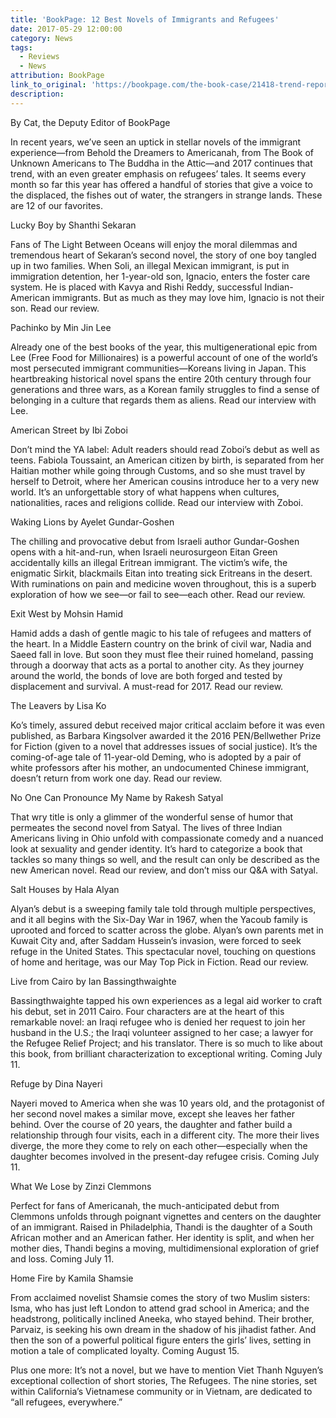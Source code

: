```yaml
---
title: 'BookPage: 12 Best Novels of Immigrants and Refugees'
date: 2017-05-29 12:00:00
category: News
tags:
  - Reviews
  - News
attribution: BookPage
link_to_original: 'https://bookpage.com/the-book-case/21418-trend-report-12-best-novels-immigrants-refugees#.WTNm_RTAeqQ'
description:
---
```



By Cat, the Deputy Editor of BookPage

In recent years, we’ve seen an uptick in stellar novels of the immigrant experience—from Behold the Dreamers to Americanah, from The Book of Unknown Americans to The Buddha in the Attic—and 2017 continues that trend, with an even greater emphasis on refugees’ tales. It seems every month so far this year has offered a handful of stories that give a voice to the displaced, the fishes out of water, the strangers in strange lands. These are 12 of our favorites.

Lucky Boy by Shanthi Sekaran

Fans of The Light Between Oceans will enjoy the moral dilemmas and tremendous heart of Sekaran’s second novel, the story of one boy tangled up in two families. When Soli, an illegal Mexican immigrant, is put in immigration detention, her 1-year-old son, Ignacio, enters the foster care system. He is placed with Kavya and Rishi Reddy, successful Indian-American immigrants. But as much as they may love him, Ignacio is not their son. Read our review.

Pachinko by Min Jin Lee

Already one of the best books of the year, this multigenerational epic from Lee (Free Food for Millionaires) is a powerful account of one of the world’s most persecuted immigrant communities—Koreans living in Japan. This heartbreaking historical novel spans the entire 20th century through four generations and three wars, as a Korean family struggles to find a sense of belonging in a culture that regards them as aliens. Read our interview with Lee.

American Street by Ibi Zoboi

Don’t mind the YA label: Adult readers should read Zoboi’s debut as well as teens. Fabiola Toussaint, an American citizen by birth, is separated from her Haitian mother while going through Customs, and so she must travel by herself to Detroit, where her American cousins introduce her to a very new world. It’s an unforgettable story of what happens when cultures, nationalities, races and religions collide. Read our interview with Zoboi.

Waking Lions by Ayelet Gundar-Goshen

The chilling and provocative debut from Israeli author Gundar-Goshen opens with a hit-and-run, when Israeli neurosurgeon Eitan Green accidentally kills an illegal Eritrean immigrant. The victim’s wife, the enigmatic Sirkit, blackmails Eitan into treating sick Eritreans in the desert. With ruminations on pain and medicine woven throughout, this is a superb exploration of how we see—or fail to see—each other. Read our review.

Exit West by Mohsin Hamid

Hamid adds a dash of gentle magic to his tale of refugees and matters of the heart. In a Middle Eastern country on the brink of civil war, Nadia and Saeed fall in love. But soon they must flee their ruined homeland, passing through a doorway that acts as a portal to another city. As they journey around the world, the bonds of love are both forged and tested by displacement and survival. A must-read for 2017. Read our review.

The Leavers by Lisa Ko

Ko’s timely, assured debut received major critical acclaim before it was even published, as Barbara Kingsolver awarded it the 2016 PEN/Bellwether Prize for Fiction (given to a novel that addresses issues of social justice). It’s the coming-of-age tale of 11-year-old Deming, who is adopted by a pair of white professors after his mother, an undocumented Chinese immigrant, doesn’t return from work one day. Read our review.

No One Can Pronounce My Name by Rakesh Satyal

That wry title is only a glimmer of the wonderful sense of humor that permeates the second novel from Satyal. The lives of three Indian Americans living in Ohio unfold with compassionate comedy and a nuanced look at sexuality and gender identity. It’s hard to categorize a book that tackles so many things so well, and the result can only be described as the new American novel. Read our review, and don’t miss our Q&A with Satyal.

Salt Houses by Hala Alyan

Alyan’s debut is a sweeping family tale told through multiple perspectives, and it all begins with the Six-Day War in 1967, when the Yacoub family is uprooted and forced to scatter across the globe. Alyan’s own parents met in Kuwait City and, after Saddam Hussein’s invasion, were forced to seek refuge in the United States. This spectacular novel, touching on questions of home and heritage, was our May Top Pick in Fiction. Read our review.

Live from Cairo by Ian Bassingthwaighte

Bassingthwaighte tapped his own experiences as a legal aid worker to craft his debut, set in 2011 Cairo. Four characters are at the heart of this remarkable novel: an Iraqi refugee who is denied her request to join her husband in the U.S.; the Iraqi volunteer assigned to her case; a lawyer for the Refugee Relief Project; and his translator. There is so much to like about this book, from brilliant characterization to exceptional writing. Coming July 11.

Refuge by Dina Nayeri

Nayeri moved to America when she was 10 years old, and the protagonist of her second novel makes a similar move, except she leaves her father behind. Over the course of 20 years, the daughter and father build a relationship through four visits, each in a different city. The more their lives diverge, the more they come to rely on each other—especially when the daughter becomes involved in the present-day refugee crisis. Coming July 11.

What We Lose by Zinzi Clemmons

Perfect for fans of Americanah, the much-anticipated debut from Clemmons unfolds through poignant vignettes and centers on the daughter of an immigrant. Raised in Philadelphia, Thandi is the daughter of a South African mother and an American father. Her identity is split, and when her mother dies, Thandi begins a moving, multidimensional exploration of grief and loss. Coming July 11.

Home Fire by Kamila Shamsie

From acclaimed novelist Shamsie comes the story of two Muslim sisters: Isma, who has just left London to attend grad school in America; and the headstrong, politically inclined Aneeka, who stayed behind. Their brother, Parvaiz, is seeking his own dream in the shadow of his jihadist father. And then the son of a powerful political figure enters the girls’ lives, setting in motion a tale of complicated loyalty. Coming August 15.

Plus one more: It’s not a novel, but we have to mention Viet Thanh Nguyen’s exceptional collection of short stories, The Refugees. The nine stories, set within California’s Vietnamese community or in Vietnam, are dedicated to “all refugees, everywhere.”